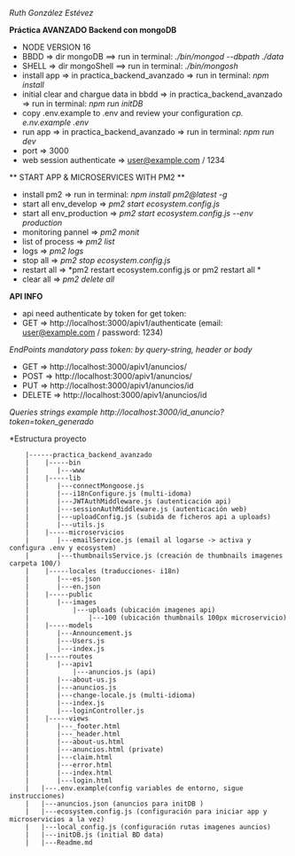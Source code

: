 *Ruth González Estévez*

**Práctica AVANZADO Backend con mongoDB**

 - NODE VERSION 16
 - BBDD => dir mongoDB ==> run in terminal:  *./bin/mongod --dbpath ./data*
 - SHELL => dir mongoShell ==> run in terminal:   *./bin/mongosh*
 - install app => in practica_backend_avanzado => run in terminal: *npm install*
 - initial clear and chargue data in bbdd => in practica_backend_avanzado => run in terminal: *npm run initDB*
 - copy .env.example to .env and review your configuration *cp. e.nv.example .env*
 - run app => in practica_backend_avanzado => run in terminal: *npm run dev*
 - port => 3000
 - web session authenticate => user@example.com / 1234

** START APP & MICROSERVICES WITH PM2 **
 - install pm2 =>  run in terminal:  *npm install pm2@latest -g*
 - start all env_develop => *pm2 start ecosystem.config.js*
 - start all env_production => *pm2 start ecosystem.config.js --env production*
 - monitoring pannel => *pm2 monit*
 - list of process => *pm2 list*
 - logs => *pm2 logs*
 - stop all => *pm2 stop ecosystem.config.js*
 - restart all => *pm2 restart ecosystem.config.js or pm2 restart all *
 - clear all => *pm2 delete all*

 
**API INFO**
 
 - api need authenticate by token for get token:
 - GET => http://localhost:3000/apiv1/authenticate (email: user@example.com / password: 1234)

  
  *EndPoints mandatory pass token: by query-string, header or body*

 - GET => http://localhost:3000/apiv1/anuncios/
 - POST => http://localhost:3000/apiv1/anuncios/
 - PUT => http://localhost:3000/apiv1/anuncios/id
 - DELETE => http://localhost:3000/apiv1/anuncios/id

 *Queries strings example*
 *http://localhost:3000/id_anuncio?token=token_generado*

*Estructura proyecto

        |------practica_backend_avanzado
        |    |-----bin
        |       |---www
        |    |-----lib
        |       |---connectMongoose.js
        |       |---i18nConfigure.js (multi-idoma)
        |       |---JWTAuthMiddleware.js (autenticación api)
        |       |---sessionAuthMiddleware.js (autenticación web)
        |       |---uploadConfig.js (subida de ficheros api a uploads)
        |       |---utils.js 
        |    |-----microservicios
        |       |---emailService.js (email al logarse -> activa y configura .env y ecosystem)
        |       |---thumbnailsService.js (creación de thumbnails imagenes carpeta 100/)       
        |    |-----locales (traducciones- i18n)
        |       |---es.json
        |       |---en.json
        |    |-----public 
        |       |---images
        |           |---uploads (ubicación imagenes api)
        |               |---100 (ubicación thumbnails 100px microservicio)
        |    |-----models
        |       |---Announcement.js
        |       |---Users.js
        |       |---index.js
        |    |-----routes
        |       |---apiv1
        |           |---anuncios.js (api)
        |       |---about-us.js
        |       |---anuncios.js
        |       |---change-locale.js (multi-idioma)
        |       |---index.js
        |       |---loginController.js
        |    |-----views
        |       |---_footer.html
        |       |---_header.html
        |       |---about-us.html
        |       |---anuncios.html (private)
        |       |---claim.html
        |       |---error.html
        |       |---index.html
        |       |---login.html
        |   |---.env.example(config variables de entorno, sigue instrucciones)
        |   |---anuncios.json (anuncios para initDB )
        |   |---ecosystem.config.js (configuración para iniciar app y microservicios a la vez)
        |   |---local_config.js (configuración rutas imagenes auncios)
        |   |---initDB.js (initial BD data)
        |   |---Readme.md
